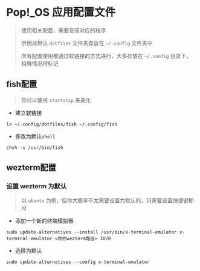 # Pop!_OS 应用配置文件
> 使用相关配置，需要安装对应的程序
>
> 示例处默认 `dotfiles` 文件夹存放在 `~/.config` 文件夹中
>
> 所有配置使用都通过软链接的方式进行，大多存放在 `~/.config` 目录下，特殊情况将标记

## fish配置

> 你可以使用 `startship` 来美化

- 建立软链接
```shell
ln ~/.config/dotfiles/fish ~/.config/fish
```
- 修改为默认`shell`
```shell
chsh -s /usr/bin/fish
```

## wezterm配置
### 设置 wezterm 为默认

> 以 `ubuntu` 为例，但你大概率不太需要设置为默认的，只需要设置快捷键即可

- 添加一个新的终端模拟器

```shell
sudo update-alternatives --install /usr/bin/x-terminal-emulator x-terminal-emulator <你的wezterm路径> 1070
```
- 选择为默认

```shell
sudo update-alternatives --config x-terminal-emulator
```
